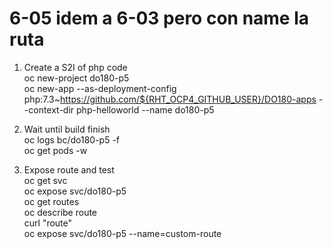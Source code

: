 # 6-05 idem a 6-03 pero con name la ruta

1) Create a S2I of php code  
oc new-project do180-p5  
oc new-app --as-deployment-config  php:7.3~https://github.com/${RHT_OCP4_GITHUB_USER}/DO180-apps --context-dir php-helloworld --name do180-p5  

2) Wait until build finish  
oc logs bc/do180-p5 -f  
oc get pods -w  

3) Expose route and test  
oc get svc  
oc expose svc/do180-p5  
oc get routes  
oc describe route  
curl "route"  
oc expose svc/do180-p5 --name=custom-route  


